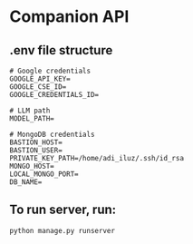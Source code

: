 # Companion API

## .env file structure


```
# Google credentials
GOOGLE_API_KEY=
GOOGLE_CSE_ID=
GOOGLE_CREDENTIALS_ID=

# LLM path
MODEL_PATH=

# MongoDB credentials
BASTION_HOST=
BASTION_USER=
PRIVATE_KEY_PATH=/home/adi_iluz/.ssh/id_rsa
MONGO_HOST=
LOCAL_MONGO_PORT=
DB_NAME=
```

## To run server, run:

```
python manage.py runserver
```